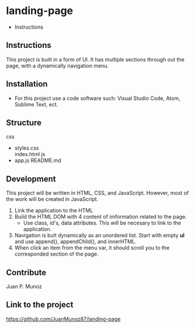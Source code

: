 # landing-page

* Instructions
## Instructions
This project is built in a form of UI. It has multiple sections through out the page, with a dynamically navigation menu.

## Installation
- For this project use a code software such: Visual Studio Code, Atom, Sublime Text, ect.

## Structure
css
- styles.css    
index.html
js
- app.js
README.md

## Development
This project will be written in HTML, CSS, and JavaScript. However, most of the work will be created in JavaScript.
1. Link the application to the HTML
2. Build the HTML DOM with 4 content of imformation related to the page.
   - Use class, id's, data attributes. This will be necesary to link to the application.
3. Navigation is bult dynamically as an unordered list. Start with empty **ul** and use append(), appendChild(), and innerHTML.
4. When click an item from the menu var, it should scroll you to the corresponded section of the page.

## Contribute 
Juan P. Munoz

## Link to the project
https://github.com/JuanMunoz87/landing-page